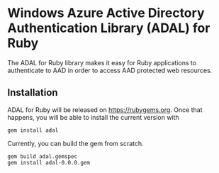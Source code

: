 # Windows Azure Active Directory Authentication Library (ADAL) for Ruby
The ADAL for Ruby library makes it easy for Ruby applications to authenticate to AAD in order to access AAD protected web resources.

## Installation
ADAL for Ruby will be released on https://rubygems.org. Once that happens, you will be able to install the current version with

```
gem install adal
```

Currently, you can build the gem from scratch.

```
gem build adal.gemspec
gem install adal-0.0.0.gem
```
